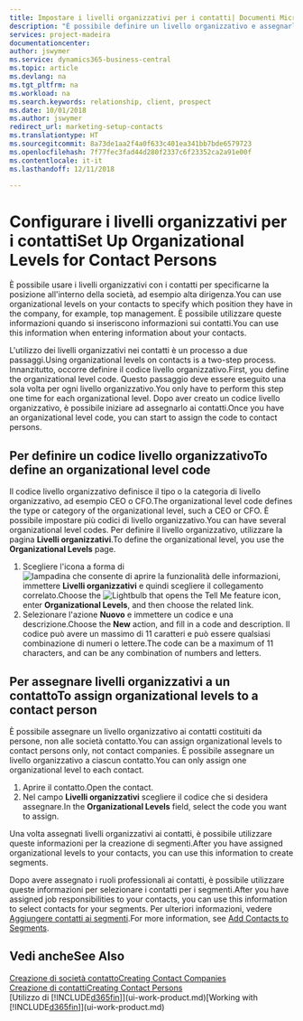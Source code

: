 ```yaml
---
title: Impostare i livelli organizzativi per i contatti| Documenti Microsoft
description: "È possibile definire un livello organizzativo e assegnarlo al contatto per indicare la posizione all'interno della rispettiva società, ad esempio alta dirigenza."
services: project-madeira
documentationcenter: 
author: jswymer
ms.service: dynamics365-business-central
ms.topic: article
ms.devlang: na
ms.tgt_pltfrm: na
ms.workload: na
ms.search.keywords: relationship, client, prospect
ms.date: 10/01/2018
ms.author: jswymer
redirect_url: marketing-setup-contacts
ms.translationtype: HT
ms.sourcegitcommit: 8a73de1aa2f4a0f633c401ea341bb7bde6579723
ms.openlocfilehash: 7f77fec3fad44d280f2337c6f23352ca2a91e00f
ms.contentlocale: it-it
ms.lasthandoff: 12/11/2018

---
```

# <a name="set-up-organizational-levels-for-contact-persons"></a><span data-ttu-id="1bf2a-103">Configurare i livelli organizzativi per i contatti</span><span class="sxs-lookup"><span data-stu-id="1bf2a-103">Set Up Organizational Levels for Contact Persons</span></span>
<span data-ttu-id="1bf2a-104">È possibile usare i livelli organizzativi con i contatti per specificarne la posizione all'interno della società, ad esempio alta dirigenza.</span><span class="sxs-lookup"><span data-stu-id="1bf2a-104">You can use organizational levels on your contacts to specify which position they have in the company, for example, top management.</span></span> <span data-ttu-id="1bf2a-105">È possibile utilizzare queste informazioni quando si inseriscono informazioni sui contatti.</span><span class="sxs-lookup"><span data-stu-id="1bf2a-105">You can use this information when entering information about your contacts.</span></span>

<span data-ttu-id="1bf2a-106">L'utilizzo dei livelli organizzativi nei contatti è un processo a due passaggi.</span><span class="sxs-lookup"><span data-stu-id="1bf2a-106">Using organizational levels on contacts is a two-step process.</span></span> <span data-ttu-id="1bf2a-107">Innanzitutto, occorre definire il codice livello organizzativo.</span><span class="sxs-lookup"><span data-stu-id="1bf2a-107">First, you define the organizational level code.</span></span> <span data-ttu-id="1bf2a-108">Questo passaggio deve essere eseguito una sola volta per ogni livello organizzativo.</span><span class="sxs-lookup"><span data-stu-id="1bf2a-108">You only have to perform this step one time for each organizational level.</span></span> <span data-ttu-id="1bf2a-109">Dopo aver creato un codice livello organizzativo, è possibile iniziare ad assegnarlo ai contatti.</span><span class="sxs-lookup"><span data-stu-id="1bf2a-109">Once you have an organizational level code, you can start to assign the code to contact persons.</span></span>

## <a name="to-define-an-organizational-level-code"></a><span data-ttu-id="1bf2a-110">Per definire un codice livello organizzativo</span><span class="sxs-lookup"><span data-stu-id="1bf2a-110">To define an organizational level code</span></span>
<span data-ttu-id="1bf2a-111">Il codice livello organizzativo definisce il tipo o la categoria di livello organizzativo, ad esempio CEO o CFO.</span><span class="sxs-lookup"><span data-stu-id="1bf2a-111">The organizational level code defines the type or category of the organizational level, such a CEO  or CFO.</span></span> <span data-ttu-id="1bf2a-112">È possibile impostare più codici di livello organizzativo.</span><span class="sxs-lookup"><span data-stu-id="1bf2a-112">You can have several organizational level codes.</span></span> <span data-ttu-id="1bf2a-113">Per definire il livello organizzativo, utilizzare la pagina **Livelli organizzativi**.</span><span class="sxs-lookup"><span data-stu-id="1bf2a-113">To define the organizational level, you use the **Organizational Levels** page.</span></span>

1. <span data-ttu-id="1bf2a-114">Scegliere l'icona a forma di ![lampadina che consente di aprire la funzionalità delle informazioni](media/ui-search/search_small.png "Informazioni sull'operazione che si desidera eseguire"), immettere **Livelli organizzativi** e quindi scegliere il collegamento correlato.</span><span class="sxs-lookup"><span data-stu-id="1bf2a-114">Choose the ![Lightbulb that opens the Tell Me feature](media/ui-search/search_small.png "Tell me what you want to do") icon, enter **Organizational Levels**, and then choose the related link.</span></span>
2. <span data-ttu-id="1bf2a-115">Selezionare l'azione **Nuovo** e immettere un codice e una descrizione.</span><span class="sxs-lookup"><span data-stu-id="1bf2a-115">Choose the **New** action, and fill in a code and description.</span></span> <span data-ttu-id="1bf2a-116">Il codice può avere un massimo di 11 caratteri e può essere qualsiasi combinazione di numeri o lettere.</span><span class="sxs-lookup"><span data-stu-id="1bf2a-116">The code can be a maximum of 11 characters, and can be any combination of numbers and letters.</span></span>

## <a name="to-assign-organizational-levels-to-a-contact-person"></a><span data-ttu-id="1bf2a-117">Per assegnare livelli organizzativi a un contatto</span><span class="sxs-lookup"><span data-stu-id="1bf2a-117">To assign organizational levels to a contact person</span></span>
<span data-ttu-id="1bf2a-118">È possibile assegnare un livello organizzativo ai contatti costituiti da persone, non alle società contatto.</span><span class="sxs-lookup"><span data-stu-id="1bf2a-118">You can assign organizational levels to contact persons only, not contact companies.</span></span> <span data-ttu-id="1bf2a-119">È possibile assegnare un livello organizzativo a ciascun contatto.</span><span class="sxs-lookup"><span data-stu-id="1bf2a-119">You can only assign one organizational level to each contact.</span></span>

1. <span data-ttu-id="1bf2a-120">Aprire il contatto.</span><span class="sxs-lookup"><span data-stu-id="1bf2a-120">Open the contact.</span></span>
2. <span data-ttu-id="1bf2a-121">Nel campo **Livelli organizzativi** scegliere il codice che si desidera assegnare.</span><span class="sxs-lookup"><span data-stu-id="1bf2a-121">In the **Organizational Levels** field, select the code you want to assign.</span></span>

<span data-ttu-id="1bf2a-122">Una volta assegnati livelli organizzativi ai contatti, è possibile utilizzare queste informazioni per la creazione di segmenti.</span><span class="sxs-lookup"><span data-stu-id="1bf2a-122">After you have assigned organizational levels to your contacts, you can use this information to create segments.</span></span>

<span data-ttu-id="1bf2a-123">Dopo avere assegnato i ruoli professionali ai contatti, è possibile utilizzare queste informazioni per selezionare i contatti per i segmenti.</span><span class="sxs-lookup"><span data-stu-id="1bf2a-123">After you have assigned job responsibilities to your contacts, you can use this information to select contacts for your segments.</span></span> <span data-ttu-id="1bf2a-124">Per ulteriori informazioni, vedere [Aggiungere contatti ai segmenti](marketing-add-contact-segment.md).</span><span class="sxs-lookup"><span data-stu-id="1bf2a-124">For more information, see [Add Contacts to Segments](marketing-add-contact-segment.md).</span></span>

## <a name="see-also"></a><span data-ttu-id="1bf2a-125">Vedi anche</span><span class="sxs-lookup"><span data-stu-id="1bf2a-125">See Also</span></span>
[<span data-ttu-id="1bf2a-126">Creazione di società contatto</span><span class="sxs-lookup"><span data-stu-id="1bf2a-126">Creating Contact Companies</span></span>](marketing-create-contact-companies.md)  
[<span data-ttu-id="1bf2a-127">Creazione di contatti</span><span class="sxs-lookup"><span data-stu-id="1bf2a-127">Creating Contact Persons</span></span>](marketing-create-contact-persons.md)  
<span data-ttu-id="1bf2a-128">[Utilizzo di [!INCLUDE[d365fin](includes/d365fin_md.md)]](ui-work-product.md)</span><span class="sxs-lookup"><span data-stu-id="1bf2a-128">[Working with [!INCLUDE[d365fin](includes/d365fin_md.md)]](ui-work-product.md)</span></span>  

